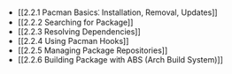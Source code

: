

- [[2.2.1 Pacman Basics⁚ Installation, Removal, Updates]]
- [[2.2.2 Searching for Package]]
- [[2.2.3 Resolving Dependencies]]
- [[2.2.4 Using Pacman Hooks]]
- [[2.2.5 Managing Package Repositories]]
- [[2.2.6 Building Package with ABS (Arch Build System)]]